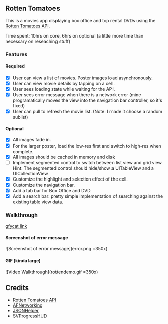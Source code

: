 ## Rotten Tomatoes

This is a movies app displaying box office and top rental DVDs using the [Rotten Tomatoes API](http://developer.rottentomatoes.com/docs/read/JSON).

Time spent: 10hrs on core, 6hrs on optional (a little more time than necessary on reseaching stuff)

### Features

#### Required

- [X] User can view a list of movies. Poster images load asynchronously.
- [X] User can view movie details by tapping on a cell.
- [X] User sees loading state while waiting for the API.
- [X] User sees error message when there is a network error (mine programatically moves the view into the navigation bar controller, so it's fixed)
- [X] User can pull to refresh the movie list. (Note: I made it choose a random sublist)

#### Optional

- [X] All images fade in.
- [X] For the larger poster, load the low-res first and switch to high-res when complete.
- [X] All images should be cached in memory and disk
- [ ] Implement segmented control to switch between list view and grid view. Hint: The segmented control should hide/show a UITableView and a UICollectionView
- [X] Customize the highlight and selection effect of the cell.
- [X] Customize the navigation bar.
- [X] Add a tab bar for Box Office and DVD.
- [X] Add a search bar: pretty simple implementation of searching against the existing table view data.

### Walkthrough

[gfycat link](http://gfycat.com/WanGrossHairstreakbutterfly)

#### Screenshot of error message
![Screenshot of error message](error.png =350x)

#### GIF (kinda large)
![Video Walkthrough](rottendemo.gif =350x)

Credits
---------
* [Rotten Tomatoes API](http://developer.rottentomatoes.com/docs/read/JSON)
* [AFNetworking](https://github.com/AFNetworking/AFNetworking)
* [JSONHelper](https://github.com/isair/JSONHelper)
* [SVProgressHUD](https://github.com/TransitApp/SVProgressHUD)
